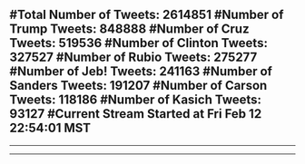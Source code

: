 #Total Number of Tweets: 2614851 
#Number of Trump Tweets: 848888
#Number of Cruz Tweets: 519536
#Number of Clinton Tweets: 327527
#Number of Rubio Tweets: 275277
#Number of Jeb! Tweets: 241163
#Number of Sanders Tweets: 191207
#Number of Carson Tweets: 118186
#Number of Kasich Tweets: 93127
#Current Stream Started at Fri Feb 12 22:54:01 MST
---
---
---
